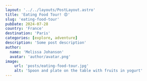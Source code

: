 ```yaml
---
layout: '../../layouts/PostLayout.astro'
title: 'Eating Food Tour! 😍'
slug: 'eating-food-tour'
pubDate: 2024-07-28
country: 'France'
destination: 'Paris'
categories: [explore, adventure]
description: 'Some post description'
author:
  name: 'Melissa Johanson'
  avatar: 'author/avatar.png'
image:
    url: 'posts/eating-food-tour.jpg'
    alt: 'Spoon and plate on the table with fruits in yogurt'
---
```

